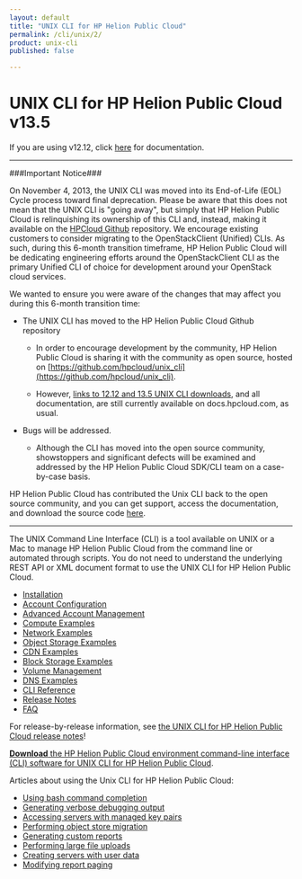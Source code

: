 ```yaml
---
layout: default
title: "UNIX CLI for HP Helion Public Cloud"
permalink: /cli/unix/2/
product: unix-cli
published: false

---
```

<!--PUBLISHED-->
# UNIX CLI for HP Helion Public Cloud v13.5

If you are using v12.12, click [here](https://docs.hpcloud.com/cli/unix) for documentation.
___________________

###Important Notice###

On November 4, 2013, the UNIX CLI was moved into its End-of-Life (EOL) Cycle process toward final deprecation. Please be aware that this does not mean that the UNIX CLI is "going away", but simply that HP Helion Public Cloud is relinquishing its ownership of this CLI and, instead, making it available on the [HPCloud Github](https://github.com/hpcloud/unix_cli) repository. We encourage existing customers to consider migrating to the OpenStackClient (Unified) CLIs. As such, during this 6-month transition timeframe, HP Helion Public Cloud will be dedicating engineering efforts around the OpenStackClient CLI as the primary Unified CLI of choice for development around your OpenStack cloud services.

We wanted to ensure you were aware of the changes that may affect you during this 6-month transition time:

+ The UNIX CLI has moved to the HP Helion Public Cloud Github repository

  + In order to encourage development by the community, HP Helion Public Cloud is sharing it with the community as open source, hosted on [https://github.com/hpcloud/unix_cli](https://github.com/hpcloud/unix_cli).
 
  + However, [links to 12.12 and 13.5 UNIX CLI downloads](#downloads), and all documentation, are still currently available on docs.hpcloud.com, as usual.

+ Bugs will be addressed.
 
  + Although the CLI has moved into the open source community, showstoppers and significant defects will be examined and addressed by the HP Helion Public Cloud SDK/CLI team on a case-by-case basis.

HP Helion Public Cloud has contributed the Unix CLI back to the open source community, and you can get support, access the documentation, and download the source code [here](https://github.com/hpcloud/unix_cli).
_________________________________________

The UNIX Command Line Interface (CLI) is a tool available on UNIX or a Mac to manage HP Helion Public Cloud from the command line or automated through scripts.  You do not need to understand the underlying REST API or XML document format to use the UNIX CLI for HP Helion Public Cloud.

* [Installation](/cli/unix/install)
* [Account Configuration](/cli/unix/2/configuration)
* [Advanced Account Management](/cli/unix/2/account-management)
* [Compute Examples](/cli/unix/2/compute)
* [Network Examples](/cli/unix/network)
* [Object Storage Examples](/cli/unix/2/object-storage)
* [CDN Examples](/cli/unix/2/cdn)
* [Block Storage Examples](/cli/unix/2/block-storage)
* [Volume Management](/block-storage/volume)
* [DNS Examples](/cli/unix/2/dns)
* [CLI Reference](/cli/unix/2/reference)
* [Release Notes](/cli/unix/release-notes)
* [FAQ](/faq#UnixCLI)

For release-by-release information, see [the UNIX CLI for HP Helion Public Cloud release notes](/cli/unix/release-notes)!

[**Download** the HP Helion Public Cloud environment command-line interface (CLI) software for UNIX CLI for HP Helion Public Cloud](/file/hpcloud.gem).

 Articles about using the Unix CLI for HP Helion Public Cloud:

* [Using bash command completion](/cli/unix/articles/complete)
* [Generating verbose debugging output](/cli/unix/articles/debugging)
* [Accessing servers with managed key pairs](/cli/unix/articles/managedkeypairs)
* [Performing object store migration](/cli/unix/articles/migration)
* [Generating custom reports](/cli/unix/articles/reports)
* [Performing large file uploads](/cli/unix/articles/large)
* [Creating servers with user data](/cli/unix/articles/userdata)
* [Modifying report paging](/cli/unix/articles/paging)
